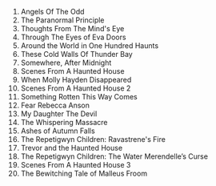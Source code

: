 1. Angels Of The Odd
2. The Paranormal Principle
3. Thoughts From The Mind's Eye
4. Through The Eyes of Eva Doors
5. Around the World in One Hundred Haunts
6. These Cold Walls Of Thunder Bay
7. Somewhere, After Midnight
8. Scenes From A Haunted House
9. When Molly Hayden Disappeared
10. Scenes From A Haunted House 2
11. Something Rotten This Way Comes
12. Fear Rebecca Anson
13. My Daughter The Devil
14. The Whispering Massacre
15. Ashes of Autumn Falls
16. The Repetigwyn Children: Ravastrene's Fire
17. Trevor and the Haunted House
18. The Repetigwyn Children: The Water Merendelle’s Curse
19. Scenes From A Haunted House 3
20. The Bewitching Tale of Malleus Froom
